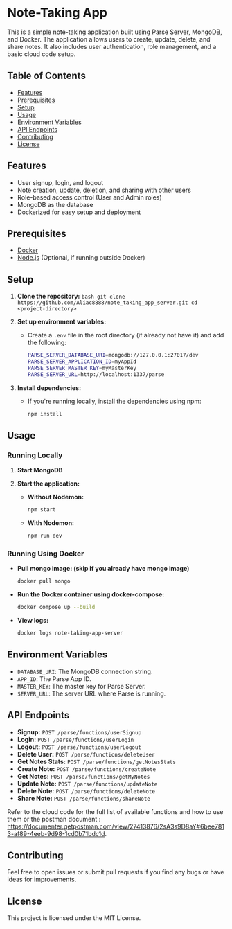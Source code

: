 # Note-Taking App

This is a simple note-taking application built using Parse Server, MongoDB, and Docker. The application allows users to create, update, delete, and share notes. It also includes user authentication, role management, and a basic cloud code setup.

## Table of Contents
- [Features](#features)
- [Prerequisites](#prerequisites)
- [Setup](#setup)
- [Usage](#usage)
- [Environment Variables](#environment-variables)
- [API Endpoints](#api-endpoints)
- [Contributing](#contributing)
- [License](#license)

## Features
- User signup, login, and logout
- Note creation, update, deletion, and sharing with other users
- Role-based access control (User and Admin roles)
- MongoDB as the database
- Dockerized for easy setup and deployment

## Prerequisites
- [Docker](https://www.docker.com/get-started)
- [Node.js](https://nodejs.org/) (Optional, if running outside Docker)

## Setup

1. **Clone the repository:**
        ```bash
        git clone https://github.com/Aliac8888/note_taking_app_server.git
        cd <project-directory>
        ```

2. **Set up environment variables:**
   
    - Create a `.env` file in the root directory (if already not have it) and add the following:
      
        ```bash
        PARSE_SERVER_DATABASE_URI=mongodb://127.0.0.1:27017/dev
        PARSE_SERVER_APPLICATION_ID=myAppId
        PARSE_SERVER_MASTER_KEY=myMasterKey
        PARSE_SERVER_URL=http://localhost:1337/parse
        ```

4. **Install dependencies:**
   
    - If you're running locally, install the dependencies using npm:
      
        ```bash
        npm install
        ```

## Usage

### Running Locally

1. **Start MongoDB**

2. **Start the application:**

   - **Without Nodemon:**
        ```bash
        npm start
        ```
        
   - **With Nodemon:**
        ```bash
        npm run dev
        ```

### Running Using Docker

- **Pull mongo image: (skip if you already have mongo image)**
    ```bash
    docker pull mongo
    ```

- **Run the Docker container using docker-compose:**
    ```bash
    docker compose up --build
    ```

- **View logs:**
    ```bash
    docker logs note-taking-app-server
    ```    

## Environment Variables

- `DATABASE_URI`: The MongoDB connection string.
- `APP_ID`: The Parse App ID.
- `MASTER_KEY`: The master key for Parse Server.
- `SERVER_URL`: The server URL where Parse is running.

## API Endpoints

- **Signup:** `POST /parse/functions/userSignup`
- **Login:** `POST /parse/functions/userLogin`
- **Logout:** `POST /parse/functions/userLogout`
- **Delete User:** `POST /parse/functions/deleteUser`
- **Get Notes Stats:** `POST /parse/functions/getNotesStats`
- **Create Note:** `POST /parse/functions/createNote`
- **Get Notes:** `POST /parse/functions/getMyNotes`
- **Update Note:** `POST /parse/functions/updateNote`
- **Delete Note:** `POST /parse/functions/deleteNote`
- **Share Note:** `POST /parse/functions/shareNote`

Refer to the cloud code for the full list of available functions and how to use them or the postman document : https://documenter.getpostman.com/view/27413876/2sA3s9D8aY#6bee7813-af89-4eeb-9d98-1cd0b71bdc1d.

## Contributing

Feel free to open issues or submit pull requests if you find any bugs or have ideas for improvements.

## License

This project is licensed under the MIT License.
